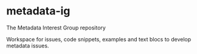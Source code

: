 # metadata-ig
The Metadata Interest Group repository

Workspace for issues, code snippets, examples and text blocs to develop metadata issues.
